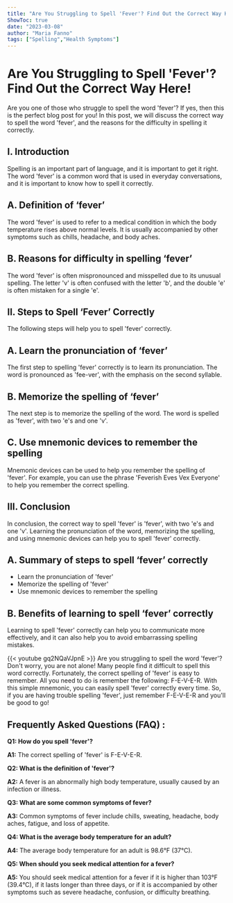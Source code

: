 ```yaml
---
title: "Are You Struggling to Spell 'Fever'? Find Out the Correct Way Here!"
ShowToc: true 
date: "2023-03-08"
author: "Maria Fanno" 
tags: ["Spelling","Health Symptoms"]
---
```

# Are You Struggling to Spell 'Fever'? Find Out the Correct Way Here!

Are you one of those who struggle to spell the word 'fever'? If yes, then this is the perfect blog post for you! In this post, we will discuss the correct way to spell the word 'fever', and the reasons for the difficulty in spelling it correctly. 

## I. Introduction

Spelling is an important part of language, and it is important to get it right. The word 'fever' is a common word that is used in everyday conversations, and it is important to know how to spell it correctly. 

## A. Definition of ‘fever’

The word 'fever' is used to refer to a medical condition in which the body temperature rises above normal levels. It is usually accompanied by other symptoms such as chills, headache, and body aches. 

## B. Reasons for difficulty in spelling ‘fever’

The word 'fever' is often mispronounced and misspelled due to its unusual spelling. The letter 'v' is often confused with the letter 'b', and the double 'e' is often mistaken for a single 'e'. 

## II. Steps to Spell ‘Fever’ Correctly

The following steps will help you to spell 'fever' correctly. 

## A. Learn the pronunciation of ‘fever’

The first step to spelling 'fever' correctly is to learn its pronunciation. The word is pronounced as 'fee-ver', with the emphasis on the second syllable. 

## B. Memorize the spelling of ‘fever’

The next step is to memorize the spelling of the word. The word is spelled as 'fever', with two 'e's and one 'v'. 

## C. Use mnemonic devices to remember the spelling

Mnemonic devices can be used to help you remember the spelling of 'fever'. For example, you can use the phrase 'Feverish Eves Vex Everyone' to help you remember the correct spelling. 

## III. Conclusion

In conclusion, the correct way to spell 'fever' is 'fever', with two 'e's and one 'v'. Learning the pronunciation of the word, memorizing the spelling, and using mnemonic devices can help you to spell 'fever' correctly. 

## A. Summary of steps to spell ‘fever’ correctly

- Learn the pronunciation of 'fever'
- Memorize the spelling of 'fever'
- Use mnemonic devices to remember the spelling

## B. Benefits of learning to spell ‘fever’ correctly

Learning to spell 'fever' correctly can help you to communicate more effectively, and it can also help you to avoid embarrassing spelling mistakes.

{{< youtube gq2NQaVJpnE >}} 
Are you struggling to spell the word 'fever'? Don't worry, you are not alone! Many people find it difficult to spell this word correctly. Fortunately, the correct spelling of 'fever' is easy to remember. All you need to do is remember the following: F-E-V-E-R. With this simple mnemonic, you can easily spell 'fever' correctly every time. So, if you are having trouble spelling 'fever', just remember F-E-V-E-R and you'll be good to go!

## Frequently Asked Questions (FAQ) :
**Q1: How do you spell 'fever'?**

**A1:** The correct spelling of 'fever' is F-E-V-E-R.

**Q2: What is the definition of 'fever'?**

**A2:** A fever is an abnormally high body temperature, usually caused by an infection or illness.

**Q3: What are some common symptoms of fever?**

**A3:** Common symptoms of fever include chills, sweating, headache, body aches, fatigue, and loss of appetite.

**Q4: What is the average body temperature for an adult?**

**A4:** The average body temperature for an adult is 98.6°F (37°C).

**Q5: When should you seek medical attention for a fever?**

**A5:** You should seek medical attention for a fever if it is higher than 103°F (39.4°C), if it lasts longer than three days, or if it is accompanied by other symptoms such as severe headache, confusion, or difficulty breathing.





